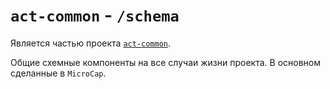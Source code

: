 # `act-common` - `/schema`

Является частью проекта [`act-common`](https://github.com/Dqxl1t0AQAave4/act-common).

Общие схемные компоненты на все случаи жизни проекта. В основном сделанные в `MicroCap`.